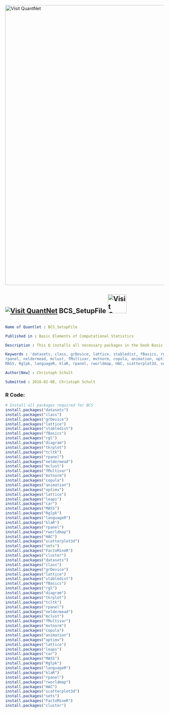 
[<img src="https://github.com/QuantLet/Styleguide-and-FAQ/blob/master/pictures/banner.png" width="888" alt="Visit QuantNet">](http://quantlet.de/)

## [<img src="https://github.com/QuantLet/Styleguide-and-FAQ/blob/master/pictures/qloqo.png" alt="Visit QuantNet">](http://quantlet.de/) **BCS_SetupFile** [<img src="https://github.com/QuantLet/Styleguide-and-FAQ/blob/master/pictures/QN2.png" width="60" alt="Visit QuantNet 2.0">](http://quantlet.de/)

```yaml

Name of Quantlet : BCS_SetupFile

Published in : Basic Elements of Computational Statistics

Description : This Q installs all necessary packages in the book Basic Computational Statistics.

Keywords : 'datasets, class, grDevice, lattice, stabledist, fBasics, rgl, diagram, tkrplot, tcltk,
rpanel, neldermead, mclust, fMultivar, mvtnorm, copula, animation, optimx, lattice, leaps, car,
MASS, Rglpk, languageR, klaR, rpanel, rworldmap, HAC, scatterplot3d, sets, FactoMineR, cluster'

Author[New] : Christoph Schult

Submitted : 2016-02-08, Christoph Schult

```


### R Code:
```r
# Install all packages required for BCS
install.packages("datasets")
install.packages("class")
install.packages("grDevice")
install.packages("lattice")
install.packages("stabledist")
install.packages("fBasics")
install.packages("rgl")
install.packages("diagram")
install.packages("tkrplot")
install.packages("tcltk")
install.packages("rpanel")
install.packages("neldermead")
install.packages("mclust")
install.packages("fMultivar")
install.packages("mvtnorm")
install.packages("copula")
install.packages("animation")
install.packages("optimx")
install.packages("lattice")
install.packages("leaps")
install.packages("car")
install.packages("MASS")
install.packages("Rglpk")
install.packages("languageR")
install.packages("klaR")
install.packages("rpanel")
install.packages("rworldmap")
install.packages("HAC")
install.packages("scatterplot3d")
install.packages("sets")
install.packages("FactoMineR")
install.packages("cluster")
install.packages("datasets")
install.packages("class")
install.packages("grDevice")
install.packages("lattice")
install.packages("stabledist")
install.packages("fBasics")
install.packages("rgl")
install.packages("diagram")
install.packages("tkrplot")
install.packages("tcltk")
install.packages("rpanel")
install.packages("neldermead")
install.packages("mclust")
install.packages("fMultivar")
install.packages("mvtnorm")
install.packages("copula")
install.packages("animation")
install.packages("optimx")
install.packages("lattice")
install.packages("leaps")
install.packages("car")
install.packages("MASS")
install.packages("Rglpk")
install.packages("languageR")
install.packages("klaR")
install.packages("rpanel")
install.packages("rworldmap")
install.packages("HAC")
install.packages("scatterplot3d")
install.packages("sets")
install.packages("FactoMineR")
install.packages("cluster")

```
